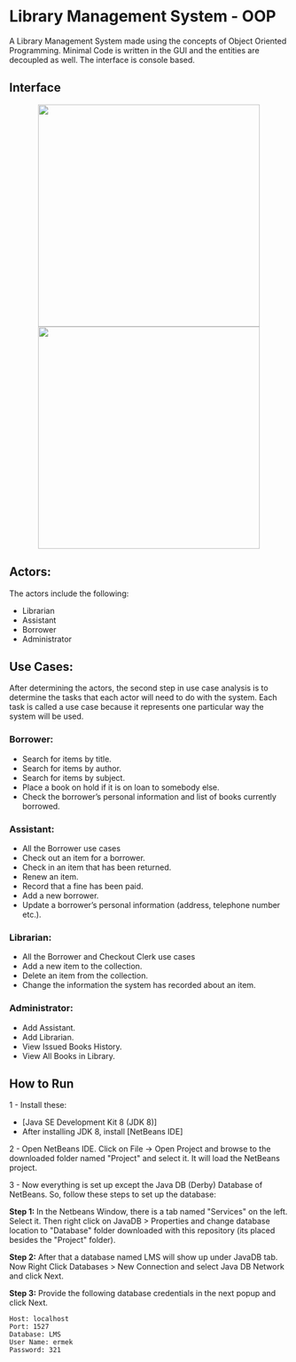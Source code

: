 # Library Management System - OOP


A Library Management System made using the concepts of Object Oriented Programming. Minimal Code is written in the GUI and the entities are decoupled as well. The interface is console based.

## Interface
<p align="middle">
   <img src="../master/images/interface.PNG" width="400"/>
   <img src="../master/images/interface2.PNG" width="400"/>
</p>   

## Actors:
The actors include the following: 
* Librarian
* Assistant
* Borrower
* Administrator

## Use Cases:
After determining the actors, the second step in use case analysis is to determine the tasks that each actor will need to do with the system. Each task is called a use case because it represents one particular way the system will be used.

### Borrower:
*  Search for items by title.
*  Search for items by author.
*  Search for items by subject.
*  Place a book on hold if it is on loan to somebody else.
*  Check  the  borrower’s  personal  information  and  list  of  books  currently
borrowed.

### Assistant:
*  All the Borrower use cases
*  Check out an item for a borrower.
*  Check in an item that has been returned.
*  Renew an item.
*  Record that a fine has been paid.
*  Add a new borrower.
*  Update a borrower’s personal information (address, telephone number etc.).

### Librarian:
*  All the Borrower and Checkout Clerk use cases
*  Add a new item to the collection.
*  Delete an item from the collection.
*  Change the information the system has recorded about an item.

### Administrator:
*  Add Assistant.
*  Add Librarian.
*  View Issued Books History.
*  View All Books in Library.


## How to Run
1 - Install these:
 * [Java SE Development Kit 8 (JDK 8)]
 * After installing JDK 8, install [NetBeans IDE]

2 - Open NetBeans IDE. Click on File -> Open Project and browse to the downloaded folder named "Project" and select it. It will load the NetBeans project.

3 - Now everything is set up except the Java DB (Derby) Database of NetBeans. So, follow these steps to set up the database:

**Step 1:** In the Netbeans Window, there is a tab named "Services" on the left. Select it. Then right click on JavaDB > Properties and    change database location to "Database" folder downloaded with this repository (its placed besides the "Project" folder).

   
**Step 2:** After that a database named LMS will show up under JavaDB tab. Now Right Click Databases > New Connection and select Java DB Network and click Next. 

   
**Step 3:** Provide the following database credentials in the next popup and click Next.
  ```
  Host: localhost
  Port: 1527
  Database: LMS
  User Name: ermek
  Password: 321
  ``` 

